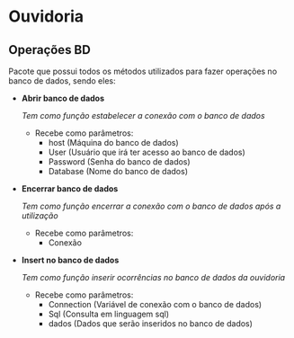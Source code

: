 # Ouvidoria

## Operações BD

Pacote que possui todos os métodos utilizados para fazer operações no banco de dados, sendo eles:

- **Abrir banco de dados**

    *Tem como função estabelecer a conexão com o banco de dados*

    * Recebe como parâmetros: 
        - host (Máquina do banco de dados)
        - User (Usuário que irá ter acesso ao banco de dados)
        - Password (Senha do banco de dados)
        - Database (Nome do banco de dados)
        
- **Encerrar banco de dados**

    *Tem como função encerrar a conexão com o banco de dados após a utilização*
    - Recebe como parâmetros:
        - Conexão
    
- **Insert no banco de dados**

    *Tem como função inserir ocorrências no banco de dados da ouvidoria*
    - Recebe como parâmetros:
        - Connection (Variável de conexão com o banco de dados)
        - Sql (Consulta em linguagem sql)
        - dados (Dados que serão inseridos no banco de dados)
        
        